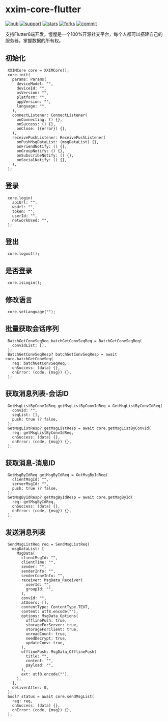 # xxim-core-flutter

[![pub](https://img.shields.io/pub/v/xxim_core_flutter.svg?style=flat-square)](https://pub.dev/packages/xxim_core_flutter)
[![support](https://img.shields.io/badge/platform-android%20ios%20linux%20macos%20web%20windows-ff69b4.svg?style=flat-square)](https://pub.dev/packages/xxim_core_flutter)
[![stars](https://img.shields.io/github/stars/cherish-chat/xxim-core-flutter)](https://github.com/cherish-chat/xxim-core-flutter)
[![forks](https://img.shields.io/github/forks/cherish-chat/xxim-core-flutter)](https://github.com/cherish-chat/xxim-core-flutter)
[![commit](https://img.shields.io/github/commit-activity/m/cherish-chat/xxim-core-flutter)](https://github.com/cherish-chat/xxim-core-flutter)

支持Flutter6端开发。惺惺是一个100%开源社交平台，每个人都可以搭建自己的服务器，掌握数据的所有权。

## 初始化

     XXIMCore core = XXIMCore();
     core.init(
       params: Params(
         deviceModel: "",
         deviceId: "",
         osVersion: "",
         platform: "",
         appVersion: "",
         language: "",
       ),
       connectListener: ConnectListener(
         onConnecting: () {},
         onSuccess: () {},
         onClose: ({error}) {},
       ),
       receivePushListener: ReceivePushListener(
         onPushMsgDataList: (msgDataList) {},
         onFriendNotify: () {},
         onGroupNotify: () {},
         onSubscribeNotify: () {},
         onSocialNotify: () {},
       ),
     );

## 登录

     core.login(
       apiUrl: "",
       wsUrl: "",
       token: "",
       userId: "",
       networkUsed: "",
     );

## 登出

     core.logout();

## 是否登录

     core.isLogin();

## 修改语言

     core.setLanguage("");

## 批量获取会话序列

     BatchGetConvSeqReq batchGetConvSeqReq = BatchGetConvSeqReq(
       convIdList: [],
     );
     BatchGetConvSeqResp? batchGetConvSeqResp = await core.batchGetConvSeq(
       req: batchGetConvSeqReq,
       onSuccess: (data) {},
       onError: (code, {msg}) {},
     );

## 获取消息列表-会话ID

     GetMsgListByConvIdReq getMsgListByConvIdReq = GetMsgListByConvIdReq(
       convId: "",
       seqList: [],
       push: true ?? false,
     );
     GetMsgListResp? getMsgListResp = await core.getMsgListByConvId(
       req: getMsgListByConvIdReq,
       onSuccess: (data) {},
       onError: (code, {msg}) {},
     );

## 获取消息-消息ID

     GetMsgByIdReq getMsgByIdReq = GetMsgByIdReq(
       clientMsgId: "",
       serverMsgId: "",
       push: true ?? false,
     );
     GetMsgByIdResp? getMsgByIdResp = await core.getMsgById(
       req: getMsgByIdReq,
       onSuccess: (data) {},
       onError: (code, {msg}) {},
     );

## 发送消息列表

     SendMsgListReq req = SendMsgListReq(
       msgDataList: [
         MsgData(
           clientMsgId: "",
           clientTime: "",
           sender: "",
           senderInfo: "",
           senderConvInfo: "",
           receiver: MsgData_Receiver(
             userId: "",
             groupId: "",
           ),
           convId: "",
           atUsers: [],
           contentType: ContentType.TEXT,
           content: utf8.encode(""),
           options: MsgData_Options(
             offlinePush: true,
             storageForServer: true,
             storageForClient: true,
             unreadCount: true,
             needDecrypt: true,
             updateConv: true,
           ),
           offlinePush: MsgData_OfflinePush(
             title: "",
             content: "",
             payload: "",
           ),
           ext: utf8.encode(""),
         ),
       ],
       deliverAfter: 0,
     );
     bool? status = await core.sendMsgList(
       req: req,
       onSuccess: (data) {},
       onError: (code, {msg}) {},
     );
